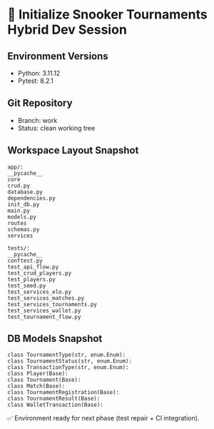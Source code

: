 # 🧱 Initialize Snooker Tournaments Hybrid Dev Session

## Environment Versions
- Python: 3.11.12
- Pytest: 8.2.1

## Git Repository
- Branch: work
- Status: clean working tree

## Workspace Layout Snapshot
```
app/:
__pycache__
core
crud.py
database.py
dependencies.py
init_db.py
main.py
models.py
routes
schemas.py
services

tests/:
__pycache__
conftest.py
test_api_flow.py
test_crud_players.py
test_players.py
test_seed.py
test_services_elo.py
test_services_matches.py
test_services_tournaments.py
test_services_wallet.py
test_tournament_flow.py
```

## DB Models Snapshot
```
class TournamentType(str, enum.Enum):
class TournamentStatus(str, enum.Enum):
class TransactionType(str, enum.Enum):
class Player(Base):
class Tournament(Base):
class Match(Base):
class TournamentRegistration(Base):
class TournamentResult(Base):
class WalletTransaction(Base):
```

✅ Environment ready for next phase (test repair + CI integration).
